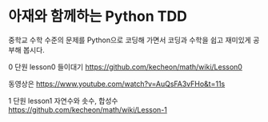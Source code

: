 # 아재와 함께하는 Python TDD

중학교 수학 수준의 문제를 Python으로 코딩해 가면서 코딩과 수학을 쉽고 재미있게 공부해 봅시다.

0 단원 lesson0 들이대기  https://github.com/kecheon/math/wiki/Lesson0 
 
  동영상은 https://www.youtube.com/watch?v=AuQsFA3vFHo&t=11s

1 단원 lesson1 자연수와 솟수, 합성수 https://github.com/kecheon/math/wiki/Lesson-1
